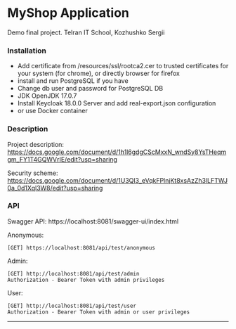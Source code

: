 # MyShop Application

Demo final project. Telran IT School, Kozhushko Sergii

### Installation

- Add certificate from /resources/ssl/rootca2.cer to trusted certificates
  for your system (for chrome), or directly browser for firefox
- install and run PostgreSQL if you have
- Change db user and password for PostgreSQL DB
- JDK OpenJDK 17.0.7
- Install Keycloak 18.0.0 Server and add real-export.json configuration
- or use Docker container

### Description

Project description:
https://docs.google.com/document/d/1h1l6gdgCScMxxN_wndSy8YsTHeqmgm_FY1T4GQWVrIE/edit?usp=sharing

Security scheme:
https://docs.google.com/document/d/1U3Ql3_eVqkFPlnjKt8xsAzZh3lLFTWJ0a_0d1Xql3W8/edit?usp=sharing

### API

Swagger API: https://localhost:8081/swagger-ui/index.html

Anonymous:

```
[GET] https://localhost:8081/api/test/anonymous
```

Admin:

```
[GET] http://localhost:8081/api/test/admin
Authorization - Bearer Token with admin privileges
```

User:

```
[GET] http://localhost:8081/api/test/user
Authorization - Bearer Token with admin or user privileges
```

<hr>
<br>


